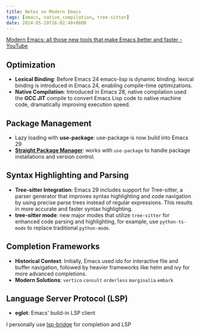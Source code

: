 ```yaml
---
title: Notes on Modern Emacs
tags: [emacs, native_compilation, tree-sitter]
date: 2024-05-29T16:02:48+0800
---
```

[Modern Emacs: all those new tools that make Emacs better and faster - YouTube](https://youtu.be/SOxlQ7ogplA?si=BgBfvShIFLtuqt0H)

## Optimization
- **Lexical Binding**: Before Emacs 24 emacs-lisp is dynamic binding. lexical binding is introduced in Emacs 24, enabling compile-time optimizations.
- **Native Compilation**: Introduced in Emacs 28, native compilation used the **GCC JIT** compile to convert Emacs Lisp code to native machine code, dramatically improving execution speed.

## Package Management
- Lazy loading with **use-package**: use-package is now build into Emacs 29
- **[Straight Package Manager](https://github.com/radian-software/straight.el)**: works with `use-package` to handle package installations and version control.

## Syntax Highlighting and Parsing
- **Tree-sitter Integration**: Emacs 29 includes support for Tree-sitter, a parser generator that improves syntax highlighting and code navigation by using precise parse trees instead of regular expressions. This results in more accurate and faster syntax highlighting.
- **tree-sitter mode**:  new major modes that utilize `tree-sitter` for enhanced code parsing and highlighting, for example, use `python-ts-mode` to replace traditional `python-mode`.

## Completion Frameworks
- **Historical Context**: Initially, Emacs used ido for interactive file and buffer navigation, followed by heavier frameworks like helm and ivy for more advanced completions.
- **Modern Solutions**:  `vertico` `consult` `orderless` `marginalia` `embark`

## Language Server Protocol (LSP)
- **eglot**: Emacs' build-in LSP client

I personally use  [lsp-bridge](https://github.com/manateelazycat/lsp-bridge) for completion and LSP
